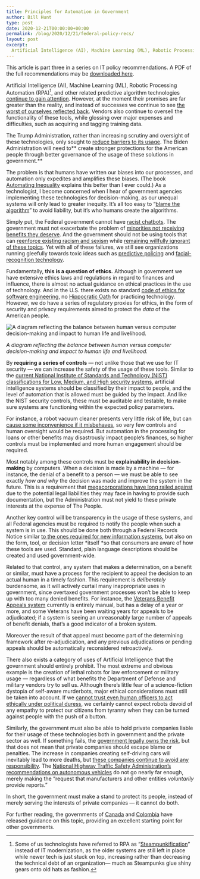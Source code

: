 ```yaml
---
title: Principles for Automation in Government
author: Bill Hunt
type: post
date: 2020-12-21T00:00:00+00:00
permalink: /blog/2020/12/21/federal-policy-recs/
layout: post
excerpt:
  Artificial Intelligence (AI), Machine Learning (ML), Robotic Processing Automation (RPA), and other related predictive algorithm technologies continue to gain attention. However, at the moment their promises are far greater than the reality, and instead of successes we continue to see the worst of ourselves reflected back.
---
```


This article is part three in a series on IT policy recommendations. A PDF of the full recommendations may be [downloaded here](https://billhunt.dev/uploads/2020/12/IT-Policy-Recommendations-2021-2024.pdf).

Artificial Intelligence (AI), Machine Learning (ML), Robotic Processing Automation (RPA)[^1], and other related predictive algorithm technologies [continue to gain attention](https://www.congress.gov/bill/116th-congress/house-bill/5901/text/enr). However, at the moment their promises are far greater than the reality, and instead of successes we continue to see [the worst of ourselves reflected back](https://www.aclu.org/blog/privacy-technology/surveillance-technologies/amazons-face-recognition-falsely-matched-28). Vendors also continue to oversell the functionality of these tools, while glossing over major expenses and difficulties, such as acquiring and tagging training data.

The Trump Administration, rather than increasing scrutiny and oversight of these technologies, only sought to [reduce barriers to its usage](https://www.federalregister.gov/documents/2019/02/14/2019-02544/maintaining-american-leadership-in-artificial-intelligence). The Biden Administration will need to** create stronger protections for the American people through better governance of the usage of these solutions in government.**

The problem is that humans have written our biases into our processes, and automation only expedites and amplifies these biases. (The book [Automating Inequality](https://www.amazon.com/dp/B0739MF8VF/) explains this better than I ever could.) As a technologist, I become concerned when I hear of government agencies implementing these technologies for decision-making, as our unequal systems will only lead to greater inequity. It’s all too easy to “[blame the algorithm](https://www.propublica.org/article/only-seven-of-stanfords-first-5-000-vaccines-were-designated-for-medical-residents)” to avoid liability, but it’s who humans create the algorithms.

Simply put, the Federal government cannot have [racist chatbots](https://www.theverge.com/2016/3/24/11297050/tay-microsoft-chatbot-racist). The government must not exacerbate the problem of [minorities not receiving benefits they deserve](https://www.npr.org/2020/05/12/853934104/minority-owned-small-businesses-were-supposed-to-get-priority-they-may-not-have). And the government should not be using tools that can [reenforce existing racism and sexism](https://www.nature.com/articles/d41586-019-03228-6) while [remaining willfully ignorant of these topics](https://www.whitehouse.gov/presidential-actions/executive-order-combating-race-sex-stereotyping/). Yet with all of these failures, we still see organizations running gleefully towards toxic ideas such as [predictive policing](https://theconversation.com/why-big-data-analysis-of-police-activity-is-inherently-biased-72640) and [facial-recognition technology](https://www.theatlantic.com/technology/archive/2020/07/defund-facial-recognition/613771/).

Fundamentally, **this is a question of ethics.** Although in government we have extensive ethics laws and regulations in regard to finances and influence, there is almost no actual guidance on ethical practices in the use of technology. And in the U.S. there exists no standard [code of ethics for software engineering](https://en.wikipedia.org/wiki/Iron_Ring), no [Hippocratic Oath](https://en.wikipedia.org/wiki/Hippocratic_Oath) for practicing technology. However, we do have a series of regulatory proxies for ethics, in the form of security and privacy requirements aimed to protect the *data* of the American people.

![A diagram reflecting the balance between human versus computer decision-making and impact to human life and livelihood.](/uploads/2020/12/AI.png)

*A diagram reflecting the balance between human versus computer decision-making and impact to human life and livelihood.*

By **requiring a series of controls** — not unlike those that we use for IT security — we can increase the safety of the usage of these tools. Similar to the [current National Institute of Standards and Technology (NIST) classifications for Low, Medium, and High security systems](https://csrc.nist.gov/publications/detail/sp/800-53/rev-5/final), artificial intelligence systems should be classified by their impact to people, and the level of automation that is allowed must be guided by the impact. And like the NIST security controls, these must be auditable and testable, to make sure systems are functioning within the expected policy parameters.

For instance, a robot vacuum cleaner presents very little risk of life, but can [cause some inconvenience if it misbehaves](https://www.boredpanda.com/robot-vacuum-cleaner-spreads-dog-shit-everywhere/), so very few controls and human oversight would be required. But automation in the processing for loans or other benefits may disastrously impact people’s finances, so higher controls must be implemented and more human engagement should be required.

Most notably among these controls must be **explainability in decision-making** by computers. When a decision is made by a machine — for instance, the denial of a benefit to a person — we must be able to see exactly *how and why* the decision was made and improve the system in the future. This is a requirement that [megacorporations have long railed against](https://ai.google/static/documents/perspectives-on-issues-in-ai-governance.pdf) due to the potential legal liabilities they may face in having to provide such documentation, but the Administration must not yield to these private interests at the expense of The People.

Another key control will be transparency in the usage of these systems, and all Federal agencies must be required to notify the people when such a system is in use. This should be done both through a Federal Records Notice similar [to the ones required for new information systems](https://www.federalregister.gov/privacy-act-notices-regs), but also on the form, tool, or decision letter *itself *so that consumers are aware of how these tools are used. Standard, plain language descriptions should be created and used government-wide.

Related to that control, any system that makes a determination, on a benefit or similar, must have a process for the recipient to appeal the decision to an actual human in a timely fashion. This requirement is *deliberately* burdensome, as it will actively curtail many inappropriate uses in government, since overtaxed government processes won’t be able to keep up with too many denied benefits. For instance, the [Veterans Benefit Appeals system](https://www.va.gov/decision-reviews/legacy-appeals/) currently is entirely manual, but has a delay of a year or more, and some Veterans have been waiting years for appeals to be adjudicated; if a system is seeing an unreasonably large number of appeals of benefit denials, that’s a good indicator of a broken system.

Moreover the result of that appeal must become part of the determining framework after re-adjudication, and any previous adjudications or pending appeals should be automatically reconsidered retroactively.

There also exists a category of uses of Artificial Intelligence that the government should entirely prohibit. The most extreme and obvious example is the creation of lethal robots for law enforcement or military usage — regardless of what benefits the Department of Defense and military vendors try to sell us. Although there’s little fear of a science-fiction dystopia of self-aware murderbots, major ethical considerations must still be taken into account. If we [cannot trust even human officers to act ethically under political duress](https://www.npr.org/2020/06/01/867532070/trumps-unannounced-church-visit-angers-church-officials), we certainly cannot expect robots devoid of any empathy to protect our citizens from tyranny when they can be turned against people with the push of a button.

Similarly, the government must also be able to hold private companies liable for their usage of these technologies both in government and the private sector as well. If something fails, the [government legally owns the risk](https://www.congress.gov/bill/113th-congress/senate-bill/2521/text), but that does not mean that private companies should escape blame or penalties. The increase in companies creating self-driving cars will inevitably lead to more deaths, but [these companies continue to avoid any responsibility](https://www.npr.org/2019/03/06/700801945/uber-not-criminally-liable-in-death-of-woman-hit-by-self-driving-car-says-prosec). The [National Highway Traffic Safety Administration’s recommendations on autonomous vehicles](https://www.transportation.gov/AV/federal-automated-vehicles-policy-september-2016) do not go nearly far enough, merely making the “request that manufacturers and other entities *voluntarily* provide reports.”

In short, the government must make a stand to protect its people, instead of merely serving the interests of private companies — it cannot do both.

For further reading, the governments of [Canada](https://www.tbs-sct.gc.ca/pol/doc-eng.aspx?id=32592) and [Colombia](https://cyber.harvard.edu/story/2020-12/bkc-policy-practice-ai-hosts-expert-review-colombias-ai-ethical-framework-focus-youth) have released guidance on this topic, providing an excellent starting point for other governments.

[^1]: Some of us technologists have referred to RPA as “[Steampunkification](https://en.wikipedia.org/wiki/Steampunk)” instead of IT modernization, as the older systems are still left in place while newer tech is just stuck on top, increasing rather than decreasing the technical debt of an organization— much as Steampunks glue shiny gears onto old hats as fashion.
